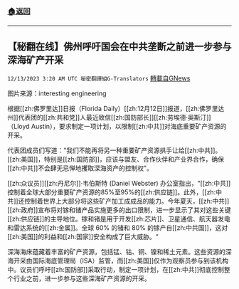 ###  [:house:返回](README.md)
---


## 【秘翻在线】佛州呼吁国会在中共垄断之前进一步参与深海矿产开采
`12/13/2023 3:20 AM UTC 秘密翻譯組G-Translators` [轉載自GNews](https://gnews.org/articles/2102809)

图片来源：interesting engineering

根据[[zh:佛罗里达]]日报（Florida Daily）[[zh:12月12日]]报道，[[zh:佛罗里达州]]代表团的[[zh:共和党]]人最近致信[[zh:国防部长]][[zh:劳埃德·奥斯汀]]（Lloyd Austin），要求制定一项计划，以限制[[zh:中共]]对海底重要矿产资源的开采。

代表团成员们写道："我们不能再将另一种重要矿产资源拱手让给[[zh:中共]]。[[zh:美国]]，特别是[[zh:国防部]]，应该与盟友、合作伙伴和产业界合作，确保[[zh:中共]]不会肆无忌惮地攫取深海资产的控制权"。

[[zh:众议员]][[zh:丹尼尔]]·韦伯斯特 (Daniel Webster) 办公室指出，“[[zh:中共]]控制着全球大部分重要矿产资源的85%至95%的[[zh:供应链]]。此外，[[zh:中共]]还控制着世界上大部分将这些矿产加工成成品的能力。今年夏天，[[zh:中共]][[zh:政府]]宣布将对镓和锗产品实施更多的出口限制，进一步显示了其对这些关键[[zh:供应链]]的主导地位。镓和锗是用于开发[[zh:芯片]]、卫星通信、航天器发电和雷达系统的[[zh:金属]]。全球 60% 的锗和 80% 的镓产自[[zh:中共国]]，这对[[zh:美国]]的利益和[[zh:国家]]安全构成了巨大威胁。“

深海海床蕴藏着丰富的矿产资源，包括锰、钴、铜、镍和稀土元素。这些资源的深海开采由国际海底管理局（ISA）监管，而[[zh:美国]]仅作为观察员参与到该机构中。议员们呼吁[[zh:国防部]]采取行动，制定一项计划，在[[zh:中共]]彻底控制整个行业之前，进一步参与这些深海矿产资源的开采。
